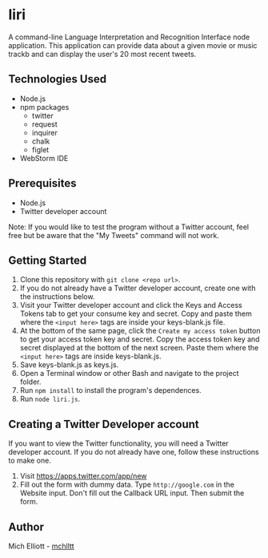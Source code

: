 # liri
A command-line Language Interpretation and Recognition Interface node application. This application can provide data about a given movie or music trackb and can display the user's 20 most recent tweets.

## Technologies Used
* Node.js
* npm packages
  * twitter
  * request
  * inquirer
  * chalk 
  * figlet
* WebStorm IDE

## Prerequisites
* Node.js
* Twitter developer account

Note: If you would like to test the program without a Twitter account, feel free but be aware that the "My Tweets" command will not work. 

## Getting Started 
1. Clone this repository with `git clone <repo url>`.
2. If you do not already have a Twitter developer account, create one with the instructions below.
3. Visit your Twitter developer account and click the Keys and Access Tokens tab to get your consume key and secret. Copy and paste them where the `<input here>` tags are inside your keys-blank.js file.
4. At the bottom of the same page, click the `Create my access token` button to get your access token key and secret. Copy the access token key and secret displayed at the bottom of the next screen. Paste them where the `<input here>` tags are inside keys-blank.js.
5. Save keys-blank.js as keys.js.
6. Open a Terminal window or other Bash and navigate to the project folder. 
7. Run `npm install` to install the program's dependences. 
8. Run `node liri.js`.

## Creating a Twitter Developer account
If you want to view the Twitter functionality, you will need a Twitter developer account. If you do not already have one, follow these instructions to make one.

1. Visit https://apps.twitter.com/app/new
2. Fill out the form with dummy data. Type `http://google.com` in the Website input. Don't fill out the Callback URL input. Then submit the form.

## Author 
Mich Elliott - [mchlltt](https://github.com/mchlltt/)
